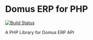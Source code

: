 # Domus ERP for PHP

[![Build Status](https://travis-ci.org/willhoffmann/domuserp-php.svg?branch=master)](https://travis-ci.org/willhoffmann/domuserp-php)

 A PHP Library for Domus ERP API